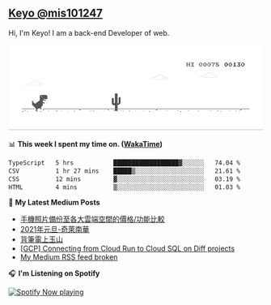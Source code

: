 ## [Keyo @mis101247](https://github.com/mis101247/mis101247.github.io)

Hi, I'm Keyo! I am a back-end Developer of web. 


![image](https://github.com/mis101247/mis101247/blob/master/dino.gif)

📊 **This week I spent my time on. ([WakaTime](https://wakatime.com/@66242878-3a41-446c-852d-cafde411a834))**
<!--START_SECTION:waka-->
```text
TypeScript   5 hrs           ██████████████████▓░░░░░░   74.04 % 
CSV          1 hr 27 mins    █████▒░░░░░░░░░░░░░░░░░░░   21.61 % 
CSS          12 mins         ▓░░░░░░░░░░░░░░░░░░░░░░░░   03.19 % 
HTML         4 mins          ▒░░░░░░░░░░░░░░░░░░░░░░░░   01.03 % 
```
<!--END_SECTION:waka-->

📕 **My Latest Medium Posts**

<!-- BLOG-POST-LIST:START -->
- [手機照片備份至各大雲端空間的價格/功能比較](https://medium.com/mis101247/%E6%89%8B%E6%A9%9F%E7%85%A7%E7%89%87%E5%82%99%E4%BB%BD%E8%87%B3%E5%90%84%E5%A4%A7%E9%9B%B2%E7%AB%AF%E7%A9%BA%E9%96%93%E7%9A%84%E5%83%B9%E6%A0%BC-%E5%8A%9F%E8%83%BD%E6%AF%94%E8%BC%83-afb645455b6b?source=rss-1d2d8876197b------2)
- [2021年元旦-奇萊南華](https://medium.com/mis101247/2021%E5%B9%B4%E5%85%83%E6%97%A6-%E5%A5%87%E8%90%8A%E5%8D%97%E8%8F%AF-6168f2d92ef3?source=rss-1d2d8876197b------2)
- [背筆電上玉山](https://medium.com/mis101247/%E8%83%8C%E7%AD%86%E9%9B%BB%E4%B8%8A%E7%8E%89%E5%B1%B1-94f2d99f2e2b?source=rss-1d2d8876197b------2)
- [[GCP] Connecting from Cloud Run to Cloud SQL on Diff projects](https://medium.com/mis101247/gcp-connecting-from-cloud-run-to-cloud-sql-on-diff-projects-c0919bd5bd7f?source=rss-1d2d8876197b------2)
- [My Medium RSS feed broken](https://medium.com/mis101247/my-medium-rss-feed-broken-9061e73ac2b7?source=rss-1d2d8876197b------2)
<!-- BLOG-POST-LIST:END -->

🎧 **I'm Listening on Spotify**

[<img src="https://spotify-now-playing-nu.vercel.app/api/spotify-playing" alt="Spotify Now playing" width="50%" />](https://open.spotify.com/user/21dqdh3gswmbyofjbihypdqba)
